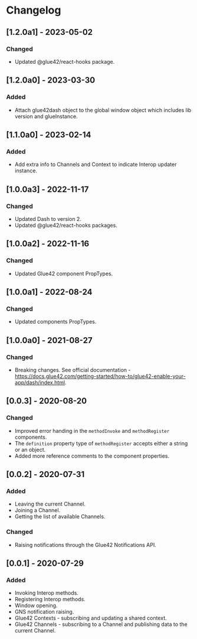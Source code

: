 # Changelog

## [1.2.0a1] - 2023-05-02

### Changed

- Updated @glue42/react-hooks package.

## [1.2.0a0] - 2023-03-30

### Added

- Attach glue42dash object to the global window object which includes lib version and glueInstance.

## [1.1.0a0] - 2023-02-14

### Added

- Add extra info to Channels and Context to indicate Interop updater instance.

## [1.0.0a3] - 2022-11-17

### Changed

- Updated Dash to version 2.
- Updated @glue42/react-hooks packages.

## [1.0.0a2] - 2022-11-16

### Changed

- Updated Glue42 component PropTypes.

## [1.0.0a1] - 2022-08-24

### Changed

- Updated components PropTypes.

## [1.0.0a0] - 2021-08-27

### Changed

- Breaking changes. See official documentation - https://docs.glue42.com/getting-started/how-to/glue42-enable-your-app/dash/index.html.

## [0.0.3] - 2020-08-20

### Changed

- Improved error handing in the `methodInvoke` and `methodRegister` components.
- The `definition` property type of `methodRegister` accepts either a string or an object.
- Added more reference comments to the component properties.

## [0.0.2] - 2020-07-31

### Added

- Leaving the current Channel.
- Joining a Channel.
- Getting the list of available Channels.

### Changed

- Raising notifications through the Glue42 Notifications API.

## [0.0.1] - 2020-07-29

### Added

- Invoking Interop methods.
- Registering Interop methods.
- Window opening.
- GNS notification raising.
- Glue42 Contexts - subscribing and updating a shared context.
- Glue42 Channels - subscribing to a Channel and publishing data to the current Channel.
